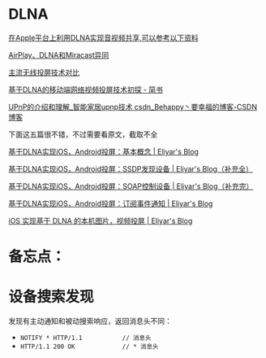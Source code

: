 # DLNA

[在Apple平台上利用DLNA实现音视频共享,可以参考以下资料](DLNA%2002fbee85961a46f6bccbbf4149e7d288/%E5%9C%A8Apple%E5%B9%B3%E5%8F%B0%E4%B8%8A%E5%88%A9%E7%94%A8DLNA%E5%AE%9E%E7%8E%B0%E9%9F%B3%E8%A7%86%E9%A2%91%E5%85%B1%E4%BA%AB,%E5%8F%AF%E4%BB%A5%E5%8F%82%E8%80%83%E4%BB%A5%E4%B8%8B%E8%B5%84%E6%96%99%20040b73d32a3d41cd9d0434fbd9879a41.md)

[AirPlay、DLNA和Miracast异同](DLNA%2002fbee85961a46f6bccbbf4149e7d288/AirPlay%E3%80%81DLNA%E5%92%8CMiracast%E5%BC%82%E5%90%8C%20e68083dc444248bdbfe26228645c51bc.md)

[主流无线投屏技术对比](DLNA%2002fbee85961a46f6bccbbf4149e7d288/%E4%B8%BB%E6%B5%81%E6%97%A0%E7%BA%BF%E6%8A%95%E5%B1%8F%E6%8A%80%E6%9C%AF%E5%AF%B9%E6%AF%94%203a24a0fad0d84747b435b60ca231b1ff.md)

[基于DLNA的移动端网络视频投屏技术初探 - 简书](DLNA%2002fbee85961a46f6bccbbf4149e7d288/%E5%9F%BA%E4%BA%8EDLNA%E7%9A%84%E7%A7%BB%E5%8A%A8%E7%AB%AF%E7%BD%91%E7%BB%9C%E8%A7%86%E9%A2%91%E6%8A%95%E5%B1%8F%E6%8A%80%E6%9C%AF%E5%88%9D%E6%8E%A2%20-%20%E7%AE%80%E4%B9%A6%208cc67adedd88490992af18ef208dd403.md)

[UPnP的介绍和理解_智能家居upnp技术 csdn_Behappy丶要幸福的博客-CSDN博客](DLNA%2002fbee85961a46f6bccbbf4149e7d288/UPnP%E7%9A%84%E4%BB%8B%E7%BB%8D%E5%92%8C%E7%90%86%E8%A7%A3_%E6%99%BA%E8%83%BD%E5%AE%B6%E5%B1%85upnp%E6%8A%80%E6%9C%AF%20csdn_Behappy%E4%B8%B6%E8%A6%81%E5%B9%B8%E7%A6%8F%E7%9A%84%E5%8D%9A%E5%AE%A2-CSDN%E5%8D%9A%E5%AE%A2%2055a0f9e0b8c64c7386598755a1a680ea.md)

下面这五篇很不错，不过需要看原文，截取不全

[基于DLNA实现iOS，Android投屏：基本概念 | Eliyar's Blog](DLNA%2002fbee85961a46f6bccbbf4149e7d288/%E5%9F%BA%E4%BA%8EDLNA%E5%AE%9E%E7%8E%B0iOS%EF%BC%8CAndroid%E6%8A%95%E5%B1%8F%EF%BC%9A%E5%9F%BA%E6%9C%AC%E6%A6%82%E5%BF%B5%20Eliyar's%20Blog%209da9f36de23e429b86254ef5e72d48c2.md)

[基于DLNA实现iOS，Android投屏：SSDP发现设备 | Eliyar's Blog（补充全）](DLNA%2002fbee85961a46f6bccbbf4149e7d288/%E5%9F%BA%E4%BA%8EDLNA%E5%AE%9E%E7%8E%B0iOS%EF%BC%8CAndroid%E6%8A%95%E5%B1%8F%EF%BC%9ASSDP%E5%8F%91%E7%8E%B0%E8%AE%BE%E5%A4%87%20Eliyar's%20Blog%EF%BC%88%E8%A1%A5%E5%85%85%E5%85%A8%EF%BC%89%203149ca9c61114398bf82fd6ad6233fa5.md)

[基于DLNA实现iOS，Android投屏：SOAP控制设备 | Eliyar's Blog（补充完）](DLNA%2002fbee85961a46f6bccbbf4149e7d288/%E5%9F%BA%E4%BA%8EDLNA%E5%AE%9E%E7%8E%B0iOS%EF%BC%8CAndroid%E6%8A%95%E5%B1%8F%EF%BC%9ASOAP%E6%8E%A7%E5%88%B6%E8%AE%BE%E5%A4%87%20Eliyar's%20Blog%EF%BC%88%E8%A1%A5%E5%85%85%E5%AE%8C%EF%BC%89%20f24f83995be94d56a764f1f6a7aeba90.md)

[基于DLNA实现iOS，Android投屏：订阅事件通知 | Eliyar's Blog](DLNA%2002fbee85961a46f6bccbbf4149e7d288/%E5%9F%BA%E4%BA%8EDLNA%E5%AE%9E%E7%8E%B0iOS%EF%BC%8CAndroid%E6%8A%95%E5%B1%8F%EF%BC%9A%E8%AE%A2%E9%98%85%E4%BA%8B%E4%BB%B6%E9%80%9A%E7%9F%A5%20Eliyar's%20Blog%205a8cb74902a948388da9b73f2f1c181b.md)

[iOS 实现基于 DLNA 的本机图片，视频投屏 | Eliyar's Blog](DLNA%2002fbee85961a46f6bccbbf4149e7d288/iOS%20%E5%AE%9E%E7%8E%B0%E5%9F%BA%E4%BA%8E%20DLNA%20%E7%9A%84%E6%9C%AC%E6%9C%BA%E5%9B%BE%E7%89%87%EF%BC%8C%E8%A7%86%E9%A2%91%E6%8A%95%E5%B1%8F%20Eliyar's%20Blog%20b5b38fdb77d8445ea84a713efbe211d4.md)

# 备忘点：

# 设备搜索发现

发现有主动通知和被动搜索响应，返回消息头不同：

- `NOTIFY * HTTP/1.1           // 消息头`
- `HTTP/1.1 200 OK             // * 消息头`